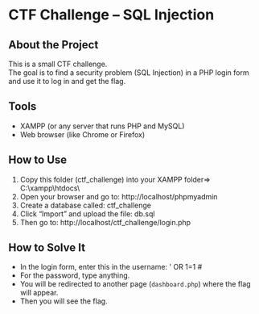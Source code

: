 # CTF Challenge – SQL Injection

## About the Project
This is a small CTF challenge.  
The goal is to find a security problem (SQL Injection) in a PHP login form and use it to log in and get the flag.

## Tools
- XAMPP (or any server that runs PHP and MySQL)
- Web browser (like Chrome or Firefox)

## How to Use
1. Copy this folder (ctf_challenge) into your XAMPP folder=> C:\xampp\htdocs\
2. Open your browser and go to: http://localhost/phpmyadmin
3. Create a database called: ctf_challenge
4. Click “Import” and upload the file: db.sql
5. Then go to: http://localhost/ctf_challenge/login.php

## How to Solve It
- In the login form, enter this in the username: ' OR 1=1 #
- For the password, type anything.
- You will be redirected to another page (`dashboard.php`) where the flag will appear.
- Then you will see the flag.
